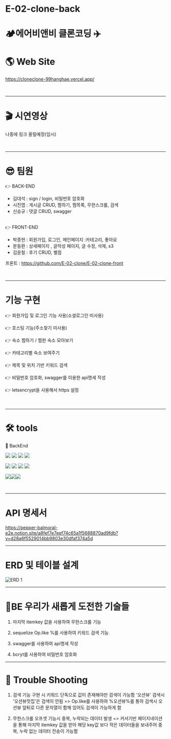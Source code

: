 # E-02-clone-back

# 🏕️에어비앤비 클론코딩 ✈️

# 🌎 Web Site

https://cloneclone-99hanghae.vercel.app/

<br>

---

# 🎬 시연영상

나중에 링크 올릴예정(임시)

<br>

---

# 😎 팀원

👉 BACK-END

- 김대석 : sign / login, 비밀번호 암호화
- 시진엽 : 게시글 CRUD, 찜하기, 찜목록, 무한스크롤, 검색
- 신승규 : 댓글 CRUD, swagger

<br>
👉 FRONT-END

- 박종현 : 회원가입, 로그인, 메인페이지 :카테고리, 좋아요
- 문동환 : 상세페이지 , 글작성 페이지, 글 수정, 삭제, s3
- 김윤철 : 후기 CRUD, 별점

프론트 : https://github.com/E-02-clone/E-02-clone-front

<br>

---

# 기능 구현

👉 회원가입 및 로그인 기능 사용(소셜로그인 미사용)

👉 호스팅 기능(주소찾기 미사용)

👉 숙소 찜하기 / 찜한 숙소 모아보기

👉 카테고리별 숙소 보여주기

👉 제목 및 위치 기반 키워드 검색

👉 비밀번호 암호화, swagger를 이용한 api명세 작성

👉 letsencrypt을 사용해서 https 설정

<br>

---

# 🛠 tools

<!-- <img src="https://img.shields.io/badge/이름-색상코드?style=flat-square&logo=로고명&logoColor=로고색"/> -->

📌 BackEnd

<img src="https://img.shields.io/badge/javascript-333333?style=flat-square&logo=javascript&logoColor=yellow"/> <img src="https://img.shields.io/badge/mysql-3333ff?style=flat-square&logo=firebase&logoColor=white"/>
<img src="https://img.shields.io/badge/express-666666?style=flat-square&logo=express&logoColor=white"/> <img src="https://img.shields.io/badge/Node.js-33cc00?style=flat-square&logo=Node.js&logoColor=white"/>

<img src="https://img.shields.io/badge/NPM-33cc00?style=flat-square&logo=NPM.js&logoColor=red"/> <img src="https://img.shields.io/badge/JSON WEB TOKEN-333333?style=flat-square&logo=json web token&logoColor=white"/> <img src="https://img.shields.io/badge/AWS-ffcc33?style=flat-square&logo=AWS&logoColor=white"/>
<img src="https://img.shields.io/badge/github-181717?style=flat-square&logo=github&logoColor=white"/>

<img src="https://img.shields.io/badge/sequelize-52B0E7?style=flat-square&logo=sequelize&logoColor=black"/><img src="https://img.shields.io/badge/swagger-85EA2D?style=flat-square&logo=swagger&logoColor=black"/><img src="https://img.shields.io/badge/Let's Encrypt-003A70?style=flat-square&logo=Let's Encrypt&logoColor=black"/>

<br>

---

# API 명세서

https://pepper-balmoral-e2e.notion.site/a8fef7e7eef74c65a1f5688870ad9fdb?v=d28a6f5529014bb9803e30dfaf374a5d

---

# ERD 및 테이블 설계

![ERD 1](https://s3.us-west-2.amazonaws.com/secure.notion-static.com/68679b9d-0f9e-488a-ab41-60df601ef788/Untitled.png?X-Amz-Algorithm=AWS4-HMAC-SHA256&X-Amz-Content-Sha256=UNSIGNED-PAYLOAD&X-Amz-Credential=AKIAT73L2G45EIPT3X45%2F20220825%2Fus-west-2%2Fs3%2Faws4_request&X-Amz-Date=20220825T070021Z&X-Amz-Expires=86400&X-Amz-Signature=c7d216c06f3d168441bdb465f4a9bf60702e9e76765f55576c41c29daba40caf&X-Amz-SignedHeaders=host&response-content-disposition=filename%20%3D%22Untitled.png%22&x-id=GetObject)

---

# 💎BE 우리가 새롭게 도전한 기술들

1. 마지막 itemkey 값을 사용하여 무한스크롤 기능

2. sequelize Op.like %를 사용하여 키워드 검색 기능

3. swagger를 사용하여 api명세 작성

4. bcryt를 사용하여 비밀번호 암호화

---

# 🤟 Trouble Shooting

1. 검색 기능 구현 시 키워드 단독으로 값이 존재해야만 검색이 가능함 '오션뷰' 검색시 '오션뷰맛집'은 검색이 안됨
   => Op.like를 사용하여 %오션뷰%를 통하 검색시 오션뷰 앞뒤로 다른 문자열이 함께 있어도 검색이 가능하게 함

2. 무한스크롤 오프셋 기능시 중복, 누락되는 데이터 발생
   => 커서기반 페이지네이션을 통해 마지막 itemkey 값을 받아 해당 key값 보다 작은 데이터들을 보내주어 중복, 누락 없는 데이터 전송이 가능함
